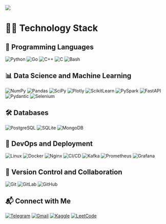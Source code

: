 ![](https://github.com/crissyro/crissyro/blob/main/__.gif)

# 👨‍💻 Technology Stack

## 🐍 Programming Languages
![Python](https://img.shields.io/badge/Python-3670A0?style=for-the-badge&logo=python&logoColor=ffdd54)
![Go](https://img.shields.io/badge/go-%2300ADD8.svg?style=for-the-badge&logo=go&logoColor=white)
![C++](https://img.shields.io/badge/C++-%2300599C.svg?style=for-the-badge&logo=c%2B%2B&logoColor=white)
![C](https://img.shields.io/badge/C-%2300599C.svg?style=for-the-badge&logo=c&logoColor=white)
![Bash](https://img.shields.io/badge/GNU%20Bash-4EAA25?style=for-the-badge&logo=GNU%20Bash&logoColor=white)

## 📊 Data Science and Machine Learning
![NumPy](https://img.shields.io/badge/NumPy-%23013243.svg?style=for-the-badge&logo=numpy&logoColor=white)
![Pandas](https://img.shields.io/badge/Pandas-%23150458.svg?style=for-the-badge&logo=pandas&logoColor=white)
![SciPy](https://img.shields.io/badge/SciPy-%230C55A5.svg?style=for-the-badge&logo=scipy&logoColor=white)
![Plotly](https://img.shields.io/badge/Plotly-%23004B87.svg?style=for-the-badge&logo=plotly&logoColor=white)
![ScikitLearn](https://img.shields.io/badge/Scikit--Learn-%23F7931E.svg?style=for-the-badge&logo=scikit-learn&logoColor=white) 
![PySpark](https://img.shields.io/badge/PySpark-%23E25A1C.svg?style=for-the-badge&logo=apache-spark&logoColor=white)
![FastAPI](https://img.shields.io/badge/FastAPI-%23009688.svg?style=for-the-badge&logo=fastapi&logoColor=white)
![Pydantic](https://img.shields.io/badge/Pydantic-%230092CC.svg?style=for-the-badge&logo=pydantic&logoColor=white)
![Selenium](https://img.shields.io/badge/Selenium-%2343B02A.svg?style=for-the-badge&logo=selenium&logoColor=white)

<!--
![Statsmodels](https://img.shields.io/badge/Statsmodels-%2342a5f5.svg?style=for-the-badge&logo=statsmodels&logoColor=white)
![Matplotlib](https://img.shields.io/badge/Matplotlib-%23ffffff.svg?style=for-the-badge&logo=Matplotlib&logoColor=black)
![Seaborn](https://img.shields.io/badge/Seaborn-%23013243.svg?style=for-the-badge&logo=seaborn&logoColor=white)
-->

<!--
## 📈 Visualization and Tools
![Jupyter](https://img.shields.io/badge/Jupyter-%23F37626.svg?style=for-the-badge&logo=Jupyter&logoColor=white)
![Colab](https://img.shields.io/badge/Colab-F9AB00?style=for-the-badge&logo=googlecolab&color=525252)
![Anaconda](https://img.shields.io/badge/Anaconda-%2344A833.svg?style=for-the-badge&logo=anaconda&logoColor=white)
-->

## 🛠️ Databases
![PostgreSQL](https://img.shields.io/badge/PostgreSQL-%23336791.svg?style=for-the-badge&logo=postgresql&logoColor=white)
![SQLite](https://img.shields.io/badge/SQLite-%2307405e.svg?style=for-the-badge&logo=sqlite&logoColor=white)
![MongoDB](https://img.shields.io/badge/MongoDB-%2347A248.svg?style=for-the-badge&logo=mongodb&logoColor=white)
<!-- ![Redis](https://img.shields.io/badge/Redis-%23DC382D.svg?style=for-the-badge&logo=redis&logoColor=white)   
![ClickHouse](https://img.shields.io/badge/ClickHouse-%23FFCC00.svg?style=for-the-badge&logo=clickhouse&logoColor=black)-->

## 🚢 DevOps and Deployment
![Linux](https://img.shields.io/badge/Linux-%23FCC624.svg?style=for-the-badge&logo=linux&logoColor=black)
![Docker](https://img.shields.io/badge/Docker-%230db7ed.svg?style=for-the-badge&logo=docker&logoColor=white)
![Nginx](https://img.shields.io/badge/Nginx-%23009639.svg?style=for-the-badge&logo=nginx&logoColor=white)
![CI/CD](https://img.shields.io/badge/CI%2FCD-%23007EC6.svg?style=for-the-badge&logo=githubactions&logoColor=white)
![Kafka](https://img.shields.io/badge/Apache%20Kafka-%23023131.svg?style=for-the-badge&logo=apache-kafka&logoColor=white)
![Prometheus](https://img.shields.io/badge/Prometheus-%23E6522C.svg?style=for-the-badge&logo=prometheus&logoColor=white)
![Grafana](https://img.shields.io/badge/Grafana-%23F46800.svg?style=for-the-badge&logo=grafana&logoColor=white)

<!--
![RabbitMQ](https://img.shields.io/badge/RabbitMQ-%23FF6600.svg?style=for-the-badge&logo=rabbitmq&logoColor=white)
![Jenkins](https://img.shields.io/badge/Jenkins-%23D24939.svg?style=for-the-badge&logo=jenkins&logoColor=white)
-->

## 🧰 Version Control and Collaboration
![Git](https://img.shields.io/badge/Git-%23F05033.svg?style=for-the-badge&logo=git&logoColor=white)
![GitLab](https://img.shields.io/badge/GitLab-%23181717.svg?style=for-the-badge&logo=gitlab&logoColor=white)
![GitHub](https://img.shields.io/badge/github-%23121011.svg?style=for-the-badge&logo=github&logoColor=white)

<!-- ## 🐧 Operating Systems
![Arch Linux](https://img.shields.io/badge/Arch%20Linux-%231793D1.svg?style=for-the-badge&logo=arch-linux&logoColor=white)
![Ubuntu](https://img.shields.io/badge/Ubuntu-E95420?style=for-the-badge&logo=ubuntu&logoColor=white)
-->

## 📬 Connect with Me
[![Telegram](https://img.shields.io/badge/Telegram-%2300AFF0.svg?style=for-the-badge&logo=telegram&logoColor=white)](https://t.me/integral_cursed)
[![Gmail](https://img.shields.io/badge/Gmail-D14836?style=for-the-badge&logo=gmail&logoColor=white)](mailto:morozdef24@gmail.com)
[![Kaggle](https://img.shields.io/badge/Kaggle-%2300A3E0.svg?style=for-the-badge&logo=kaggle&logoColor=white)](https://www.kaggle.com/crissyro)
[![LeetCode](https://img.shields.io/badge/LeetCode-%23FFA116.svg?style=for-the-badge&logo=leetcode&logoColor=black)](https://leetcode.com/crissyro/)

<!-- Proudly created with GPRM ( https://gprm.itsvg.in ) -->


<!--
![H2O AutoML](https://img.shields.io/badge/H2O%20AutoML-%23F7C600.svg?style=for-the-badge&logo=h2o.ai&logoColor=black)
![MLflow](https://img.shields.io/badge/MLflow-%230077B5.svg?style=for-the-badge&logo=mlflow&logoColor=white)
![NLTK](https://img.shields.io/badge/NLTK-%23497A96.svg?style=for-the-badge&logo=nltk&logoColor=white)
![OpenCV](https://img.shields.io/badge/OpenCV-%235C3EE8.svg?style=for-the-badge&logo=opencv&logoColor=white)

![AWS](https://img.shields.io/badge/AWS-%23FF9900.svg?style=for-the-badge&logo=amazonaws&logoColor=white)
![FastAPI](https://img.shields.io/badge/FastAPI-%23009688.svg?style=for-the-badge&logo=fastapi&logoColor=white)

![PyTorch](https://img.shields.io/badge/PyTorch-%23EE4C2C.svg?style=for-the-badge&logo=PyTorch&logoColor=white)
![Keras](https://img.shields.io/badge/Keras-%23D00000.svg?style=for-the-badge&logo=Keras&logoColor=white)
![TensorFlow](https://img.shields.io/badge/TensorFlow-%23FF6F00.svg?style=for-the-badge&logo=TensorFlow&logoColor=white) -->


<!--
**crissyro/crissyro** is a ✨ _special_ ✨ repository because its `README.md` (this file) appears on your GitHub profile.

Here are some ideas to get you started:

- 🔭 I’m currently working on ...
- 🌱 I’m currently learning ...
- 👯 I’m looking to collaborate on ...
- 🤔 I’m looking for help with ...
- 💬 Ask me about ...
- 📫 How to reach me: ...
- 😄 Pronouns: ...
- ⚡ Fun fact: ...
-->

